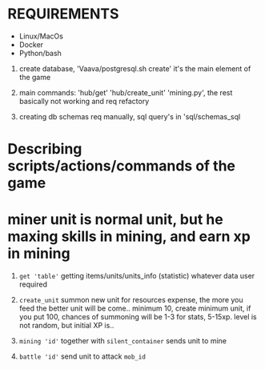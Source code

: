 # REQUIREMENTS 

- Linux/MacOs
- Docker
- Python/bash


1. create database, 'Vaava/postgresql.sh create' it's the main element of the game

2. main commands: 'hub/get' 'hub/create_unit' 'mining.py', the rest basically not working and req refactory  

3. creating db schemas req manually, sql query's in 'sql/schemas_sql

# Describing scripts/actions/commands of the game
# miner unit is normal unit, but he maxing skills in mining, and earn xp in mining

1. `get 'table'` getting items/units/units_info (statistic) whatever data user required

2. `create_unit` summon new unit for resources expense, the more you feed the better unit will be come.. 
minimum 10, create minimum unit, if you put 100, chances of summoning will be 1-3 for stats, 5-15xp. level is not random, but initial XP is.. 

3. `mining 'id'` together with `silent_container` sends unit to mine

4. `battle 'id'` send unit to attack `mob_id`  